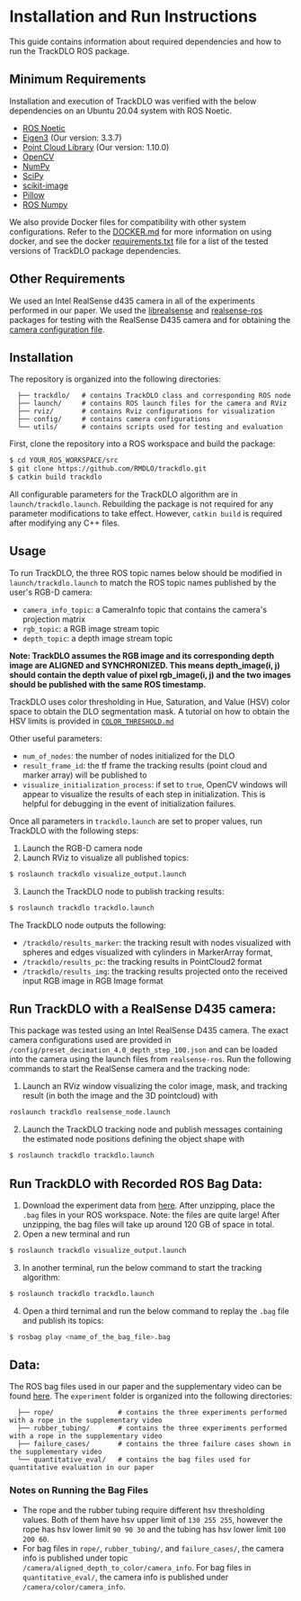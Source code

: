 # Installation and Run Instructions

This guide contains information about required dependencies and how to run the TrackDLO ROS package.

## Minimum Requirements

Installation and execution of TrackDLO was verified with the below dependencies on an Ubuntu 20.04 system with ROS Noetic.

* [ROS Noetic](http://wiki.ros.org/noetic/Installation)
* [Eigen3](https://eigen.tuxfamily.org/index.php?title=Main_Page) (Our version: 3.3.7)
* [Point Cloud Library](https://pointclouds.org/) (Our version: 1.10.0)
* [OpenCV](https://opencv.org/releases/)
* [NumPy](https://numpy.org/install/)
* [SciPy](https://scipy.org/install/)
* [scikit-image](https://scikit-image.org/)
* [Pillow](https://pillow.readthedocs.io/en/stable/installation.html)
* [ROS Numpy](https://pypi.org/project/rosnumpy/)

We also provide Docker files for compatibility with other system configurations. Refer to the [DOCKER.md](https://github.com/RMDLO/trackdlo/blob/master/docs/DOCKER.md) for more information on using docker, and see the docker [requirements.txt](https://github.com/RMDLO/trackdlo/blob/master/docker/requirements.txt) file for a list of the tested versions of TrackDLO package dependencies.

## Other Requirements

We used an Intel RealSense d435 camera in all of the experiments performed in our paper. We used the [librealsense](https://github.com/IntelRealSense/librealsense) and [realsense-ros](https://github.com/IntelRealSense/realsense-ros/tree/ros1-legacy) packages for testing with the RealSense D435 camera and for obtaining the [camera configuration file](https://github.com/RMDLO/trackdlo/blob/master/config/preset_decimation_4.0_depth_step_100.json).

## Installation

The repository is organized into the following directories:

```
  ├── trackdlo/   # contains TrackDLO class and corresponding ROS node
  ├── launch/     # contains ROS launch files for the camera and RViz
  ├── rviz/       # contains Rviz configurations for visualization
  ├── config/     # contains camera configurations
  └── utils/      # contains scripts used for testing and evaluation
```

First, clone the repository into a ROS workspace and build the package:

```bash
$ cd YOUR_ROS_WORKSPACE/src
$ git clone https://github.com/RMDLO/trackdlo.git
$ catkin build trackdlo
```

All configurable parameters for the TrackDLO algorithm are in `launch/trackdlo.launch`. Rebuilding the package is not required for any parameter modifications to take effect. However, `catkin build` is required after modifying any C++ files.

## Usage

To run TrackDLO, the three ROS topic names below should be modified in `launch/trackdlo.launch` to match the ROS topic names published by the user's RGB-D camera:
* `camera_info_topic`: a CameraInfo topic that contains the camera's projection matrix
* `rgb_topic`: a RGB image stream topic
* `depth_topic`: a depth image stream topic

**Note: TrackDLO assumes the RGB image and its corresponding depth image are ALIGNED and SYNCHRONIZED. This means depth_image(i, j) should contain the depth value of pixel rgb_image(i, j) and the two images should be published with the same ROS timestamp.**

TrackDLO uses color thresholding in Hue, Saturation, and Value (HSV) color space to obtain the DLO segmentation mask. A tutorial on how to obtain the HSV limits is provided in [`COLOR_THRESHOLD.md`](https://github.com/RMDLO/trackdlo/blob/master/docs/COLOR_THRESHOLD.md)

Other useful parameters:
* `num_of_nodes`: the number of nodes initialized for the DLO
* `result_frame_id`: the tf frame the tracking results (point cloud and marker array) will be published to
* `visualize_initialization_process`: if set to `true`, OpenCV windows will appear to visualize the results of each step in initialization. This is helpful for debugging in the event of initialization failures.

Once all parameters in `trackdlo.launch` are set to proper values, run TrackDLO with the following steps:
1. Launch the RGB-D camera node
2. Launch RViz to visualize all published topics: 
```bash
$ roslaunch trackdlo visualize_output.launch
```
3. Launch the TrackDLO node to publish tracking results:
```bash
$ roslaunch trackdlo trackdlo.launch
```

The TrackDLO node outputs the following:
* `/trackdlo/results_marker`: the tracking result with nodes visualized with spheres and edges visualized with cylinders in MarkerArray format, 
* `/trackdlo/results_pc`: the tracking results in PointCloud2 format
* `/trackdlo/results_img`: the tracking results projected onto the received input RGB image in RGB Image format

## Run TrackDLO with a RealSense D435 camera:
This package was tested using an Intel RealSense D435 camera. The exact camera configurations used are provided in `/config/preset_decimation_4.0_depth_step_100.json` and can be loaded into the camera using the launch files from `realsense-ros`. Run the following commands to start the RealSense camera and the tracking node:
1. Launch an RViz window visualizing the color image, mask, and tracking result (in both the image and the 3D pointcloud) with
```bash
roslaunch trackdlo realsense_node.launch
```
2. Launch the TrackDLO tracking node and publish messages containing the estimated node positions defining the object shape with
```bash
$ roslaunch trackdlo trackdlo.launch
```

## Run TrackDLO with Recorded ROS Bag Data:
1. Download the experiment data from [here](https://drive.google.com/file/d/1C7uM515fHXnbsEyx5X38xZUXzBI99mxg/view?usp=drive_link). After unzipping, place the `.bag` files in your ROS workspace. Note: the files are quite large! After unzipping, the bag files will take up around 120 GB of space in total.
2. Open a new terminal and run 
```bash
$ roslaunch trackdlo visualize_output.launch
```
3. In another terminal, run the below command to start the tracking algorithm:
```bash
$ roslaunch trackdlo trackdlo.launch
```
4. Open a third ternimal and run the below command to replay the `.bag` file and publish its topics:
```bash
$ rosbag play <name_of_the_bag_file>.bag
```

## Data:

The ROS bag files used in our paper and the supplementary video can be found [here](https://drive.google.com/file/d/1C7uM515fHXnbsEyx5X38xZUXzBI99mxg/view?usp=drive_link). The `experiment` folder is organized into the following directories:

```
  ├── rope/                # contains the three experiments performed with a rope in the supplementary video
  ├── rubber_tubing/       # contains the three experiments performed with a rope in the supplementary video
  ├── failure_cases/       # contains the three failure cases shown in the supplementary video
  └── quantitative_eval/   # contains the bag files used for quantitative evaluation in our paper
```

### Notes on Running the Bag Files

* The rope and the rubber tubing require different hsv thresholding values. Both of them have hsv upper limit of `130 255 255`, however the rope has hsv lower limit `90 90 30` and the tubing has hsv lower limit `100 200 60`.
* For bag files in `rope/`, `rubber_tubing/`, and `failure_cases/`, the camera info is published under topic `/camera/aligned_depth_to_color/camera_info`. For bag files in `quantitative_eval/`, the camera info is published under `/camera/color/camera_info`.
